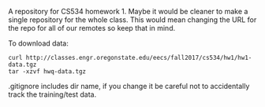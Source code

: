 A repository for CS534 homework 1. Maybe it would be cleaner to make a single repository for the whole class. This would mean changing the URL for the repo for all of our remotes so keep that in mind.


To download data:
```
curl http://classes.engr.oregonstate.edu/eecs/fall2017/cs534/hw1/hw1-data.tgz 
tar -xzvf hwq-data.tgz
```

.gitignore includes dir name, if you change it be careful not to accidentally track the training/test data. 



